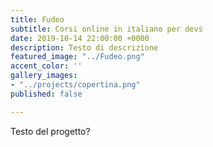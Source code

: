 ```yaml
---
title: Fudeo
subtitle: Corsi online in italiano per devs
date: 2019-10-14 22:00:00 +0000
description: Testo di descrizione
featured_image: "../Fudeo.png"
accent_color: ''
gallery_images:
- "../projects/copertina.png"
published: false

---
```

Testo del progetto?